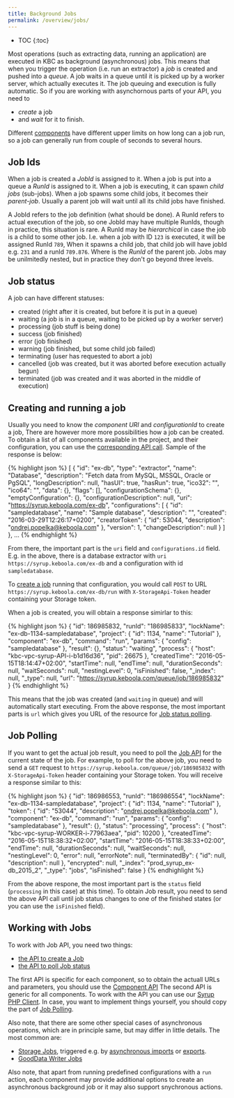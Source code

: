 ```yaml
---
title: Background Jobs
permalink: /overview/jobs/
---
```


* TOC
{:toc}

Most operations (such as extracting data, running an application) are executed in KBC as
background (asynchronous) jobs. This means that when you trigger the operation (i.e. run an extractor) a
*job* is created and pushed into a *queue*. A job waits in a queue until it is picked up by a worker 
server, which actually executes it. The job queuing and
execution is fully automatic. So if you are working with asynchornous parts of your API, you need to 

- *create* a job
- and *wait* for it to finish. 

Different [components](/overview/) have different upper limits on how long can a job run, so a job 
can generally run from couple of seconds to several hours. 

## Job Ids
When a job is created a *JobId* is assigned to it. When a job is put into a queue a *RunId* is assigned to it. 
When a job is executing, it can spawn *child jobs* (sub-jobs).
When a job spawns some child jobs, it becomes their *parent-job*. Usually a parent job will wait until all its 
child jobs have finished. 

A JobId refers to the job definition (what should be done). A RunId refers to actual execution of the job, so 
one JobId may have multiple RunIds, though in practice, this situation is rare.
A RunId may be *hierarchical* in case the job is a child to some other job. I.e. when a job with ID `123` is executed, it
will be assigned RunId `789`, When it spawns a child job, that child job will have jobId e.g. `231` and a runId `789.876`. 
Where is the *RunId* of the parent job. Jobs may be unilmitedly nested, but in practice they don't go beyond three levels.

## Job status
A job can have different statuses:

- created (right after it is created, but before it is put in a queue) 
- waiting (a job is in a queue, waiting to be picked up by a worker server)
- processing (job stuff is being done)
- success (job finished)
- error (job finished)
- warning (job finished, but some child job failed)
- terminating (user has requested to abort a job)
- cancelled (job was created, but it was aborted before execution actually begun)
- terminated (job was created and it was aborted in the middle of execution)

## Creating and running a job
Usually you need to know the *component URI* and *configurationId* to create a job, There are however 
more more possibilities how a job can be created. To obtain a list of all components available
in the project, and their configuration, you can use the 
[corresponding API call](http://docs.keboola.apiary.io/#reference/component-configurations/list-components/get-components).
Sample of the response is below:

{% highlight json %}
[
  {
    "id": "ex-db",
    "type": "extractor",
    "name": "Database",
    "description": "Fetch data from MySQL, MSSQL, Oracle or PgSQL",
    "longDescription": null,
    "hasUI": true,
    "hasRun": true,
    "ico32": "",
    "ico64": "",
    "data": {},
    "flags": [],
    "configurationSchema": {},
    "emptyConfiguration": {},
    "configurationDescription": null,
    "uri": "https://syrup.keboola.com/ex-db",
    "configurations": [
      {
        "id": "sampledatabase",
        "name": "Sample database",
        "description": "",
        "created": "2016-03-29T12:26:17+0200",
        "creatorToken": {
          "id": 53044,
          "description": "ondrej.popelka@keboola.com"
        },
        "version": 1,
        "changeDescription": null
      }
    ]
  },
  ...
{% endhighlight %}

From there, the important part is the `uri` field and `configurations.id` field. E.g. in the 
above, there is a database extractor with `uri` `https://syrup.keboola.com/ex-db` and a 
configuration with id `sampledatabase`.

To [create a job](http://docs.keboolaconnector.apiary.io/#reference/sample-coponent) 
running that configuration, you would call `POST` to URL `https://syrup.keboola.com/ex-db/run` 
with `X-StorageApi-Token` header containing your Storage token. 

When a job is created, you will obtain a response simirlar to this:

{% highlight json %}
{
  "id": 186985832,
  "runId": "186985833",
  "lockName": "ex-db-1134-sampledatabase",
  "project": {
    "id": 1134,
    "name": "Tutorial"
  },
  "component": "ex-db",
  "command": "run",
  "params": {
    "config": "sampledatabase"
  },
  "result": {},
  "status": "waiting",
  "process": {
    "host": "kbc-vpc-syrup-API-i-b1d16d36",
    "pid": 26675
  },
  "createdTime": "2016-05-15T18:14:47+02:00",
  "startTime": null,
  "endTime": null,
  "durationSeconds": null,
  "waitSeconds": null,
  "nestingLevel": 0,
  "isFinished": false,
  "_index": null,
  "_type": null,
  "url": "https://syrup.keboola.com/queue/job/186985832"
} 
{% endhighlight %}

This means that the job was created (and `waiting` in queue) and will automatically start executing.
From the above response, the most important parts is `url` which gives you URL of the resource for
[Job status polling](https://en.wikipedia.org/wiki/Polling_(computer_science)).  

## Job Polling
If you want to get the actual job result, you need to poll the [Job API](http://docs.syrupqueue.apiary.io/#reference/jobs/job/view-job-detail) 
for the current state of the job. For example, to poll for the above job, you need to send a `GET` request to
`https://syrup.keboola.com/queue/job/186985832` with `X-StorageApi-Token` header containing your Storage token. 
You will receive a response similar to this:

{% highlight json %}
{
  "id": 186986553,
  "runId": "186986554",
  "lockName": "ex-db-1134-sampledatabase",
  "project": {
    "id": 1134,
    "name": "Tutorial"
  },
  "token": {
    "id": "53044",
    "description": "ondrej.popelka@keboola.com"
  },
  "component": "ex-db",
  "command": "run",
  "params": {
    "config": "sampledatabase"
  },
  "result": {},
  "status": "processing",
  "process": {
    "host": "kbc-vpc-syrup-WORKER-i-77963aea",
    "pid": 10200
  },
  "createdTime": "2016-05-15T18:38:32+02:00",
  "startTime": "2016-05-15T18:38:33+02:00",
  "endTime": null,
  "durationSeconds": null,
  "waitSeconds": null,
  "nestingLevel": 0,
  "error": null,
  "errorNote": null,
  "terminatedBy": {
    "id": null,
    "description": null
  },
  "encrypted": null,
  "_index": "prod_syrup_ex-db_2015_2",
  "_type": "jobs",
  "isFinished": false
}
{% endhighlight %}

From the above respone, the most important part is the `status` field (`processing` in this case)
at this time). To obtain Job result, you need to send the above API call until job status changes
to one of the finished states (or you can use the `isFinished` field).  
 
## Working with Jobs
To work with Job API, you need two things:

- [the API to create a Job](http://docs.keboolaconnector.apiary.io/#reference/sample-coponent)
- [the API to poll Job status](http://docs.syrupqueue.apiary.io/#reference/jobs/job/view-job-detail)

The first API is specific for each component, so to obtain the actuall URLs and parameters, you should
use the [Component API](http://docs.keboola.apiary.io/#reference/component-configurations/list-components/get-components)
The second API is generic for all components. To work with the API you can use our 
[Syrup PHP Client](https://github.com/keboola/syrup-php-client). In case, you want to implement things
yourself, you should copy the part of 
[Job Polling](https://github.com/keboola/syrup-php-client/blob/master/src/Keboola/Syrup/Client.php#L328). 

Also note, that there are some other special cases of asynchronous operations, which are 
in principle same, but may differ in little details. The most common are:

- [Storage Jobs](http://docs.keboola.apiary.io/#reference/jobs/manage-jobs/job-detail), triggered e.g. by
[asynchronous imports](http://docs.keboola.apiary.io/#reference/tables/create-table-asynchronously/create-new-table-from-csv-file-asynchronously)
or [exports](http://docs.keboola.apiary.io/#reference/tables/table-export-asynchronously/asynchronous-export).
- [GoodData Writer Jobs](http://docs.keboolagooddatawriterv2.apiary.io/#introduction/synchronous-vs.-asynchronous-tasks) 

Also note, that apart from running predefined configurations with a `run` action, each component may
provide additional options to create an asynchronous background job or it may also support snychronous actions. 
